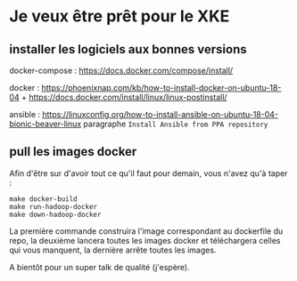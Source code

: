 # Je veux être prêt pour le XKE

## installer les logiciels aux bonnes versions

docker-compose : https://docs.docker.com/compose/install/

docker : https://phoenixnap.com/kb/how-to-install-docker-on-ubuntu-18-04 + https://docs.docker.com/install/linux/linux-postinstall/

ansible : https://linuxconfig.org/how-to-install-ansible-on-ubuntu-18-04-bionic-beaver-linux paragraphe `Install Ansible from PPA repository`

## pull les images docker
Afin d'être sur d'avoir tout ce qu'il faut pour demain, vous n'avez qu'à taper :

```
make docker-build
make run-hadoop-docker
make down-hadoop-docker
```

La première commande construira l'image correspondant au dockerfile du repo, la deuxième lancera toutes les images docker et téléchargera celles qui vous manquent, la dernière arrête toutes les images.

A bientôt pour un super talk de qualité (j'espère).